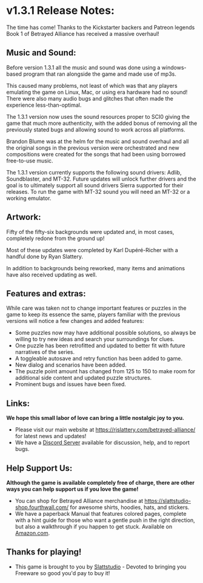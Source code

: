 # v1.3.1 Release Notes:
The time has come! Thanks to the Kickstarter backers and Patreon legends Book 1 of Betrayed Alliance has received a massive overhaul!

## Music and Sound:
Before version 1.3.1 all the music and sound was done using a windows-based program that ran alongside the game and made use of mp3s.

This caused many problems, not least of which was that any players emulating the game on Linux, Mac, or using era hardware had no sound! There were also many audio bugs and glitches that often made the experience less-than-optimal.

The 1.3.1 version now uses the sound resources proper to SCI0 giving the game that much more authenticity, with the added bonus of removing all the previously stated bugs and allowing sound to work across all platforms.

Brandon Blume was at the helm for the music and sound overhaul and all the original songs in the previous version were orchestrated and new compositions were created for the songs that had been using borrowed free-to-use music.

The 1.3.1 version currently supports the following sound drivers: Adlib, Soundblaster, and MT-32. Future updates will unlock further drivers and the goal is to ultimately support all sound drivers Sierra supported for their releases. To run the game with MT-32 sound you will need an MT-32 or a working emulator.

## Artwork:
Fifty of the fifty-six backgrounds were updated and, in most cases, completely redone from the ground up!

Most of these updates were completed by Karl Dupéré-Richer with a handful done by Ryan Slattery.

In addition to backgrounds being reworked, many items and animations have also received updating as well.

## Features and extras:
While care was taken not to change important features or puzzles in the game to keep its essence the same, players familiar with the previous versions will notice a few changes and added features:

- Some puzzles now may have additional possible solutions, so always be willing to try new ideas and search your surroundings for clues.
- One puzzle has been retrofitted and updated to better fit with future narratives of the series.
- A toggleable autosave and retry function has been added to game.
- New dialog and scenarios have been added.
- The puzzle point amount has changed from 125 to 150 to make room for additional side content and updated puzzle structures.
- Prominent bugs and issues have been fixed.

## Links:
**We hope this small labor of love can bring a little nostalgic joy to you.**
* Please visit our main website at https://rjslattery.com/betrayed-alliance/ for latest news and updates!
* We have a [Discord Server](https://discord.gg/Rh62gD2uUG "Discord Server") available for discussion, help, and to report bugs.

## Help Support Us:
**Although the game is available completely free of charge, there are other ways you can help support us if you love the game!**

* You can shop for Betrayed Alliance merchandise at https://slattstudio-shop.fourthwall.com/ for awesome shirts, hoodies, hats, and stickers.
* We have a paperback Manual that features colored pages, complete with a hint guide for those who want a gentle push in the right direction, but also a walkthrough if you happen to get stuck. Available on [Amazon.com](https://www.amazon.com/Betrayed-Alliance-Book-1-Manual/dp/B0CWT6QVJQ "Amazon.com").

## Thanks for playing!
* This game is brought to you by [Slattstudio](https://rjslattery.com/ "Slattstudio") - Devoted to bringing you Freeware so good you'd pay to buy it!

